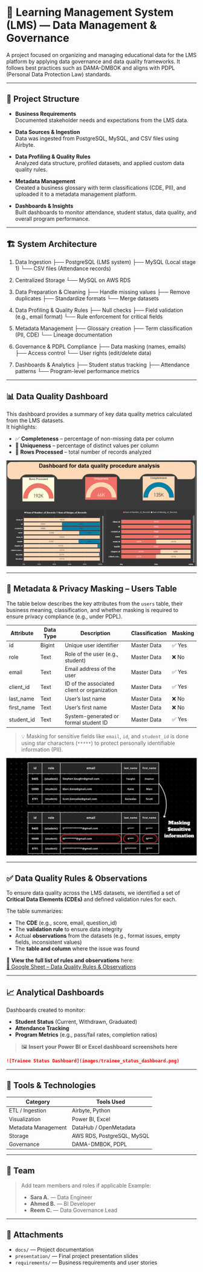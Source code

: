 # 🧠 Learning Management System (LMS) — Data Management & Governance

A project focused on organizing and managing educational data for the LMS platform by applying data governance and data quality frameworks. It follows best practices such as DAMA-DMBOK and aligns with PDPL (Personal Data Protection Law) standards.

---

## 📂 Project Structure

- **Business Requirements**  
  Documented stakeholder needs and expectations from the LMS data.

- **Data Sources & Ingestion**  
  Data was ingested from PostgreSQL, MySQL, and CSV files using Airbyte.

- **Data Profiling & Quality Rules**  
  Analyzed data structure, profiled datasets, and applied custom data quality rules.

- **Metadata Management**  
  Created a business glossary with term classifications (CDE, PII), and uploaded it to a metadata management platform.

- **Dashboards & Insights**  
  Built dashboards to monitor attendance, student status, data quality, and overall program performance.

---
## 🏗️ System Architecture

1. Data Ingestion
   ├── PostgreSQL (LMS system)
   ├── MySQL (Local stage 1)
   └── CSV files (Attendance records)

2. Centralized Storage
   └── MySQL on AWS RDS

3. Data Preparation & Cleaning
   ├── Handle missing values
   ├── Remove duplicates
   ├── Standardize formats
   └── Merge datasets

4. Data Profiling & Quality Rules
   ├── Null checks
   ├── Field validation (e.g., email format)
   └── Rule enforcement for critical fields

5. Metadata Management
   ├── Glossary creation
   ├── Term classification (PII, CDE)
   └── Lineage documentation

6. Governance & PDPL Compliance
   ├── Data masking (names, emails)
   ├── Access control
   └── User rights (edit/delete data)

7. Dashboards & Analytics
   ├── Student status tracking
   ├── Attendance patterns
   └── Program-level performance metrics


---

## 📊 Data Quality Dashboard

This dashboard provides a summary of key data quality metrics calculated from the LMS datasets.  
It highlights:

- ✅ **Completeness** – percentage of non-missing data per column  
- 🔁 **Uniqueness** – percentage of distinct values per column  
- 📄 **Rows Processed** – total number of records analyzed  

![Data Quality Dashboard](https://raw.githubusercontent.com/SehamSalman/Stage-2/main/images/Data%20quality%20Dashboard.png)

---

## 📘 Metadata & Privacy Masking – Users Table

The table below describes the key attributes from the `users` table, their business meaning, classification, and whether masking is required to ensure privacy compliance (e.g., under PDPL).

| **Attribute**  | **Data Type** | **Description**                                | **Classification** | **Masking** |
|----------------|---------------|------------------------------------------------|---------------------|-------------|
| id             | Bigint        | Unique user identifier                         | Master Data         | ✅ Yes       |
| role           | Text          | Role of the user (e.g., student)               | Master Data         | ❌ No        |
| email          | Text          | Email address of the user                      | Master Data         | ✅ Yes       |
| client_id      | Text          | ID of the associated client or organization    | Master Data         | ✅ Yes       |
| last_name      | Text          | User’s last name                               | Master Data         | ❌ No        |
| first_name     | Text          | User’s first name                              | Master Data         | ❌ No        |
| student_id     | Text          | System-generated or formal student ID          | Master Data         | ✅ Yes       |

> 💡 Masking for sensitive fields like `email`, `id`, and `student_id` is done using star characters (`*****`) to protect personally identifiable information (PII).

![Data Masking Example](https://raw.githubusercontent.com/SehamSalman/Stage-2/main/images/Masking%20Example.png)


---

## ✅ Data Quality Rules & Observations

To ensure data quality across the LMS datasets, we identified a set of **Critical Data Elements (CDEs)** and defined validation rules for each.

The table summarizes:

- The **CDE** (e.g., score, email, question_id)
- The **validation rule** to ensure data integrity
- Actual **observations** from the datasets (e.g., format issues, empty fields, inconsistent values)
- The **table and column** where the issue was found


📄 **View the full list of rules and observations** here:  
[🔗 Google Sheet – Data Quality Rules & Observations](https://docs.google.com/spreadsheets/d/13jJYKG20iVjhwGZUHFfKGo6n6o8t2R84CqljN4IIcow/edit?gid=1334388161#gid=1334388161)

---

## 📈 Analytical Dashboards

Dashboards created to monitor:

* **Student Status** (Current, Withdrawn, Graduated)
* **Attendance Tracking**
* **Program Metrics** (e.g., pass/fail rates, completion ratios)

> 🖼️ **Insert your Power BI or Excel dashboard screenshots here**

```markdown
![Trainee Status Dashboard](images/trainee_status_dashboard.png)
```

---

## 🧰 Tools & Technologies

| Category            | Tools Used                 |
| ------------------- | -------------------------- |
| ETL / Ingestion     | Airbyte, Python            |
| Visualization       | Power BI, Excel            |
| Metadata Management | DataHub / OpenMetadata     |
| Storage             | AWS RDS, PostgreSQL, MySQL |
| Governance          | DAMA-DMBOK, PDPL           |

---

## 👥 Team

> Add team members and roles if applicable
> Example:
>
> * **Sara A.** — Data Engineer
> * **Ahmed B.** — BI Developer
> * **Reem C.** — Data Governance Lead

---

## 📎 Attachments

* `docs/` — Project documentation
* `presentation/` — Final project presentation slides
* `requirements/` — Business requirements and user stories


